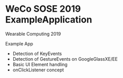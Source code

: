 # WeCo SOSE 2019 ExampleApplication

Wearable Computing 2019

Example App

*  Detection of KeyEvents
*  Detection of GestureEvents on GoogleGlassXE/EE
*  Basic UI Element handling
*  onClickListener concept
